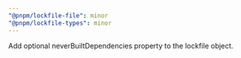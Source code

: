```yaml
---
"@pnpm/lockfile-file": minor
"@pnpm/lockfile-types": minor
---
```


Add optional neverBuiltDependencies property to the lockfile object.
